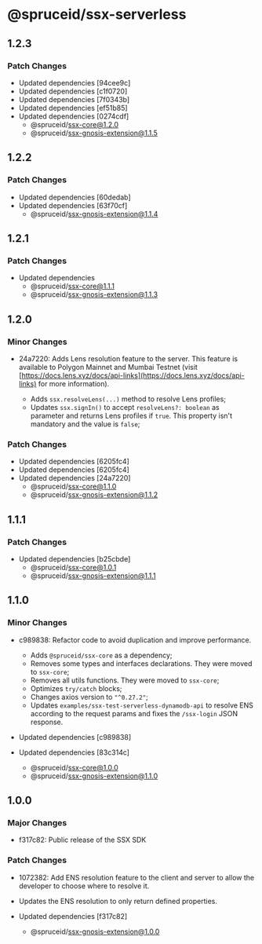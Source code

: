 # @spruceid/ssx-serverless

## 1.2.3

### Patch Changes

- Updated dependencies [94cee9c]
- Updated dependencies [c1f0720]
- Updated dependencies [7f0343b]
- Updated dependencies [ef51b85]
- Updated dependencies [0274cdf]
  - @spruceid/ssx-core@1.2.0
  - @spruceid/ssx-gnosis-extension@1.1.5

## 1.2.2

### Patch Changes

- Updated dependencies [60dedab]
- Updated dependencies [63f70cf]
  - @spruceid/ssx-gnosis-extension@1.1.4

## 1.2.1

### Patch Changes

- Updated dependencies
  - @spruceid/ssx-core@1.1.1
  - @spruceid/ssx-gnosis-extension@1.1.3

## 1.2.0

### Minor Changes

- 24a7220: Adds Lens resolution feature to the server. This feature is available to Polygon Mainnet and Mumbai Testnet (visit [https://docs.lens.xyz/docs/api-links](https://docs.lens.xyz/docs/api-links) for more information).

  - Adds `ssx.resolveLens(...)` method to resolve Lens profiles;
  - Updates `ssx.signIn()` to accept `resolveLens?: boolean` as parameter and returns Lens profiles if `true`. This property isn't mandatory and the value is `false`;

### Patch Changes

- Updated dependencies [6205fc4]
- Updated dependencies [6205fc4]
- Updated dependencies [24a7220]
  - @spruceid/ssx-core@1.1.0
  - @spruceid/ssx-gnosis-extension@1.1.2

## 1.1.1

### Patch Changes

- Updated dependencies [b25cbde]
  - @spruceid/ssx-core@1.0.1
  - @spruceid/ssx-gnosis-extension@1.1.1

## 1.1.0

### Minor Changes

- c989838: Refactor code to avoid duplication and improve performance.

  - Adds `@spruceid/ssx-core` as a dependency;
  - Removes some types and interfaces declarations. They were moved to `ssx-core`;
  - Removes all utils functions. They were moved to `ssx-core`;
  - Optimizes `try/catch` blocks;
  - Changes axios version to `"^0.27.2"`;
  - Updates `examples/ssx-test-serverless-dynamodb-api` to resolve ENS according to the request params and fixes the `/ssx-login` JSON response.

- Updated dependencies [c989838]
- Updated dependencies [83c314c]
  - @spruceid/ssx-core@1.0.0
  - @spruceid/ssx-gnosis-extension@1.1.0

## 1.0.0

### Major Changes

- f317c82: Public release of the SSX SDK

### Patch Changes

- 1072382: Add ENS resolution feature to the client and server to allow the developer to choose where to resolve it.
- Updates the ENS resolution to only return defined properties.

- Updated dependencies [f317c82]
  - @spruceid/ssx-gnosis-extension@1.0.0
